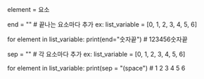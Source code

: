 element = 요소

end = "" # 끝나는 요소마다 추가
  ex:
list_variable = [0, 1, 2, 3, 4, 5, 6]

for element in list_variable:
    print(end="숫자끝") # 123456숫자끝

sep = "" # 각 요소마다 추가
   ex:
list_variable = [0, 1, 2, 3, 4, 5, 6]

for element in list_variable:
    print(sep = "(space") # 1 2 3 4 5 6